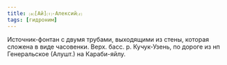```yaml
---
title: ⒜[Ай]⒯-Алексий⒵
tags: [гидроним]
---
```


Источник-фонтан с двумя трубами, выходящими из стены, которая сложена в виде
часовенки. Верх. басс. р. Кучук-Узень, по дороге из нп Генеральское (Алушт.) на
Караби-яйлу.
